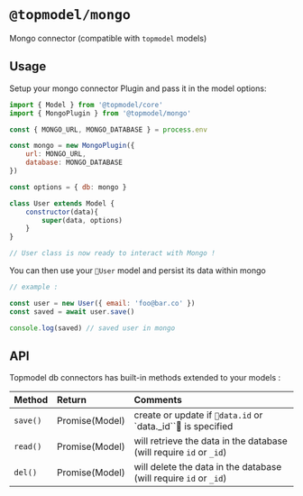 # `@topmodel/mongo`

Mongo connector (compatible with `topmodel` models)

## Usage

Setup your mongo connector Plugin and pass it in the model options:
```js
import { Model } from '@topmodel/core'
import { MongoPlugin } from '@topmodel/mongo'

const { MONGO_URL, MONGO_DATABASE } = process.env

const mongo = new MongoPlugin({
    url: MONGO_URL,
    database: MONGO_DATABASE
})

const options = { db: mongo }

class User extends Model {
    constructor(data){
        super(data, options)
    }
}

// User class is now ready to interact with Mongo !
```

You can then use your `User` model and persist its data within mongo
```js
// example : 

const user = new User({ email: 'foo@bar.co' })
const saved = await user.save()

console.log(saved) // saved user in mongo
```

## API

Topmodel db connectors has built-in methods extended to your models : 

| Method   |      Return      |  Comments |
|----------|:-------------|:------|
| `save()` |  Promise(Model) | create or update if `data.id` or `data._id`` is specified |
| `read()` |  Promise(Model) | will retrieve the data in the database (will require `id` or `_id`) |
| `del()` | Promise(Model) | will delete the data in the database (will require `id` or `_id`) |
